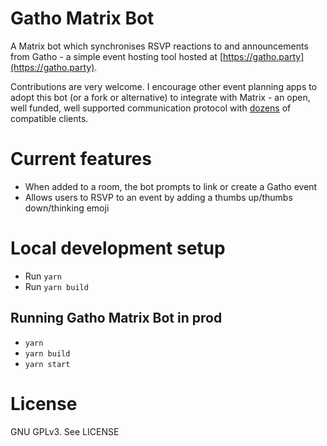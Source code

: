 Gatho Matrix Bot
================

A Matrix bot which synchronises RSVP reactions to and announcements from Gatho - a simple event
hosting tool hosted at [https://gatho.party](https://gatho.party).

Contributions are very welcome. I encourage other event planning apps to adopt this bot (or a fork
or alternative) to integrate with Matrix - an open, well funded, well supported
communication protocol with [dozens](https://matrix.org/clients/) of compatible clients.

# Current features
- When added to a room, the bot prompts to link or create a Gatho event
- Allows users to RSVP to an event by adding a thumbs up/thumbs down/thinking emoji

# Local development setup
- Run `yarn`
- Run `yarn build`

## Running Gatho Matrix Bot in prod
- `yarn`
- `yarn build`
- `yarn start`

# License
GNU GPLv3. See LICENSE